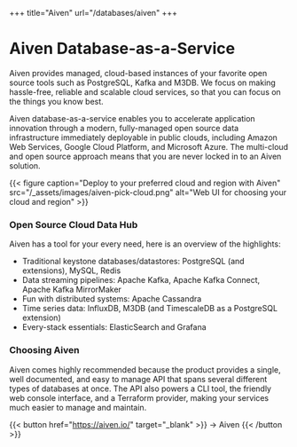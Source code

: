 +++
title="Aiven"
url="/databases/aiven"
+++

# Aiven Database-as-a-Service

Aiven provides managed, cloud-based instances of your favorite open source tools such as PostgreSQL, Kafka and M3DB. We focus on making hassle-free, reliable and scalable cloud services, so that you can focus on the things you know best.

Aiven database-as-a-service enables you to accelerate application innovation through a modern, fully-managed open source data infrastructure immediately deployable in public clouds, including Amazon Web Services, Google Cloud Platform, and Microsoft Azure. The multi-cloud and open source approach means that you are never locked in to an Aiven solution.

{{< figure caption="Deploy to your preferred cloud and region with Aiven" src="/_assets/images/aiven-pick-cloud.png" alt="Web UI for choosing your cloud and region" >}}

### Open Source Cloud Data Hub

Aiven has a tool for your every need, here is an overview of the highlights:

 * Traditional keystone databases/datastores: PostgreSQL (and extensions), MySQL, Redis
 * Data streaming pipelines: Apache Kafka, Apache Kafka Connect, Apache Kafka MirrorMaker
 * Fun with distributed systems: Apache Cassandra
 * Time series data: InfluxDB, M3DB (and TimescaleDB as a PostgreSQL extension)
 * Every-stack essentials: ElasticSearch and Grafana

### Choosing Aiven

Aiven comes highly recommended because the product provides a single, well documented, and easy to manage API that spans several different types of databases at once. The API also powers a CLI tool, the friendly web console interface, and a Terraform provider, making your services much easier to manage and maintain.


{{< button href="https://aiven.io/" target="_blank" >}}
-> Aiven
{{< /button >}}  
